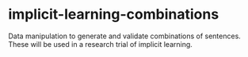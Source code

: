 # implicit-learning-combinations
Data manipulation to generate and validate combinations of sentences. These will be used in a research trial of implicit learning.
